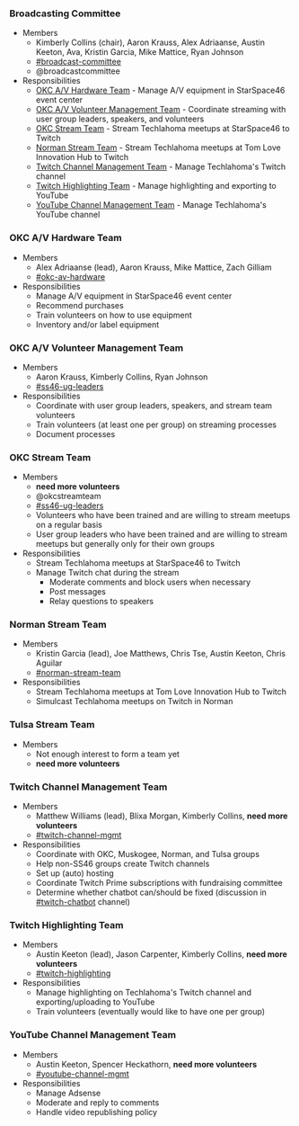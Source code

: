 ### Broadcasting Committee
* Members
  * Kimberly Collins (chair), Aaron Krauss, Alex Adriaanse, Austin Keeton, Ava, Kristin Garcia, Mike Mattice, Ryan Johnson
  * [#broadcast-committee](https://techlahoma.slack.com/messages/broadcast-committee)
  * @broadcastcommittee
* Responsibilities
  * [OKC A/V Hardware Team](#okc-av-hardware-team) - Manage A/V equipment in StarSpace46 event center
  * [OKC A/V Volunteer Management Team](#okc-av-volunteer-management-team) - Coordinate streaming with user group leaders, speakers, and volunteers
  * [OKC Stream Team](#okc-stream-team) - Stream Techlahoma meetups at StarSpace46 to Twitch
  * [Norman Stream Team](#norman-stream-team) - Stream Techlahoma meetups at Tom Love Innovation Hub to Twitch
  * [Twitch Channel Management Team](#twitch-channel-management-team) - Manage Techlahoma's Twitch channel
  * [Twitch Highlighting Team](#twitch-highlighting-team) - Manage highlighting and exporting to YouTube
  * [YouTube Channel Management Team](#youtube-channel-management-team) - Manage Techlahoma's YouTube channel

### OKC A/V Hardware Team
* Members
  * Alex Adriaanse (lead), Aaron Krauss, Mike Mattice, Zach Gilliam
  * [#okc-av-hardware](https://techlahoma.slack.com/messages/okc-av-hardware)
* Responsibilities
  * Manage A/V equipment in StarSpace46 event center
  * Recommend purchases
  * Train volunteers on how to use equipment
  * Inventory and/or label equipment

### OKC A/V Volunteer Management Team
* Members
  * Aaron Krauss, Kimberly Collins, Ryan Johnson
  * [#ss46-ug-leaders](http://techlahoma.slack.com/messages/ss46-ug-leaders)
* Responsibilities
  * Coordinate with user group leaders, speakers, and stream team volunteers
  * Train volunteers (at least one per group) on streaming processes
  * Document processes

### OKC Stream Team
* Members
  * **need more volunteers**
  * @okcstreamteam
  * [#ss46-ug-leaders](http://techlahoma.slack.com/messages/ss46-ug-leaders)
  * Volunteers who have been trained and are willing to stream meetups on a regular basis
  * User group leaders who have been trained and are willing to stream meetups but generally only for their own groups
* Responsibilities
  * Stream Techlahoma meetups at StarSpace46 to Twitch
  * Manage Twitch chat during the stream
	   * Moderate comments and block users when necessary
	   * Post messages
	   * Relay questions to speakers

### Norman Stream Team
* Members
  * Kristin Garcia (lead), Joe Matthews, Chris Tse, Austin Keeton, Chris Aguilar
  * [#norman-stream-team](http://techlahoma.slack.com/messages/norman-stream-team)
* Responsibilities
  * Stream Techlahoma meetups at Tom Love Innovation Hub to Twitch
  * Simulcast Techlahoma meetups on Twitch in Norman

### Tulsa Stream Team
* Members
  * Not enough interest to form a team yet
  * **need more volunteers**

### Twitch Channel Management Team
* Members
  * Matthew Williams (lead), Blixa Morgan, Kimberly Collins, **need more volunteers**
  * [#twitch-channel-mgmt](http://techlahoma.slack.com/messages/twitch-channel-mgmt)
* Responsibilities
  * Coordinate with OKC, Muskogee, Norman, and Tulsa groups
  * Help non-SS46 groups create Twitch channels
  * Set up (auto) hosting
  * Coordinate Twitch Prime subscriptions with fundraising committee
  * Determine whether chatbot can/should be fixed (discussion in [#twitch-chatbot](http://techlahoma.slack.com/messages/twitch-chatbot) channel)

### Twitch Highlighting Team
* Members
  * Austin Keeton (lead), Jason Carpenter, Kimberly Collins, **need more volunteers**
  * [#twitch-highlighting](http://techlahoma.slack.com/messages/twitch-highlighting)
* Responsibilities
  * Manage highlighting on Techlahoma's Twitch channel and exporting/uploading to YouTube
  * Train volunteers (eventually would like to have one per group)

### YouTube Channel Management Team
* Members
  * Austin Keeton, Spencer Heckathorn, **need more volunteers**
  * [#youtube-channel-mgmt](http://techlahoma.slack.com/messages/youtube-channel-mgmt)
* Responsibilities
  * Manage Adsense
  * Moderate and reply to comments
  * Handle video republishing policy
